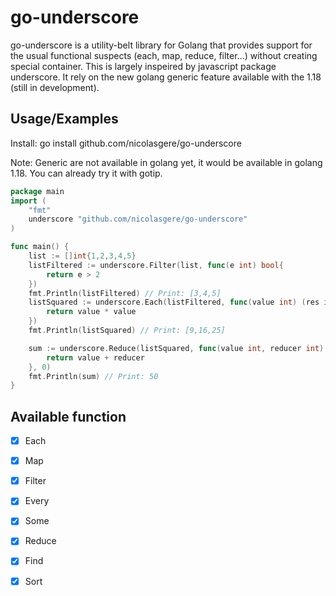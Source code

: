 
# go-underscore

go-underscore is a utility-belt library for Golang that provides support for the usual functional suspects (each, map, reduce, filter...) without creating special container. This is largely inspeired by javascript package underscore.
It rely on the new golang generic feature available with the 1.18 (still in development).


## Usage/Examples
Install: go install github.com/nicolasgere/go-underscore

Note: Generic are not available in golang yet, it would be available in golang 1.18.
You can already try it with gotip.
```go
package main
import (
	"fmt"
	underscore "github.com/nicolasgere/go-underscore"
)

func main() {
	list := []int{1,2,3,4,5}
	listFiltered := underscore.Filter(list, func(e int) bool{
		return e > 2
	})
	fmt.Println(listFiltered) // Print: [3,4,5]
	listSquared := underscore.Each(listFiltered, func(value int) (res int){
		return value * value
	})
	fmt.Println(listSquared) // Print: [9,16,25]

	sum := underscore.Reduce(listSquared, func(value int, reducer int) (res int){
		return value + reducer
	}, 0)
	fmt.Println(sum) // Print: 50
}
```


## Available function

- [x] Each
- [x] Map
- [x] Filter
- [x] Every
- [x] Some
- [x] Reduce
- [x] Find
- [x] Sort


